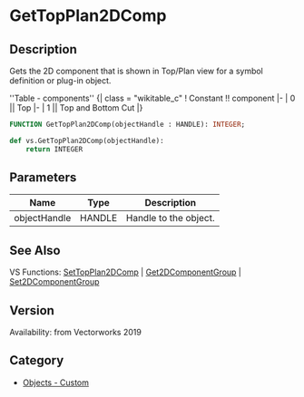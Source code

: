 # GetTopPlan2DComp

## Description
Gets the 2D component that is shown in Top/Plan view for a symbol definition or plug-in object.


''Table - components''
{| class = "wikitable_c"
! Constant !! component
|-
| 0 || Top
|-
| 1 || Top and Bottom Cut
|}

```pascal
FUNCTION GetTopPlan2DComp(objectHandle : HANDLE): INTEGER;
```

```python
def vs.GetTopPlan2DComp(objectHandle):
    return INTEGER
```

## Parameters
|Name|Type|Description|
|---|---|---|
|objectHandle|HANDLE|Handle to the object.|

## See Also
VS Functions:
[SetTopPlan2DComp](SetTopPlan2DComp.md) 
| [Get2DComponentGroup](Get2DComponentGroup.md) 
| [Set2DComponentGroup](Set2DComponentGroup.md)

## Version
Availability: from Vectorworks 2019

## Category
* [Objects - Custom](../Categories/Objects%20-%20Custom.md)

